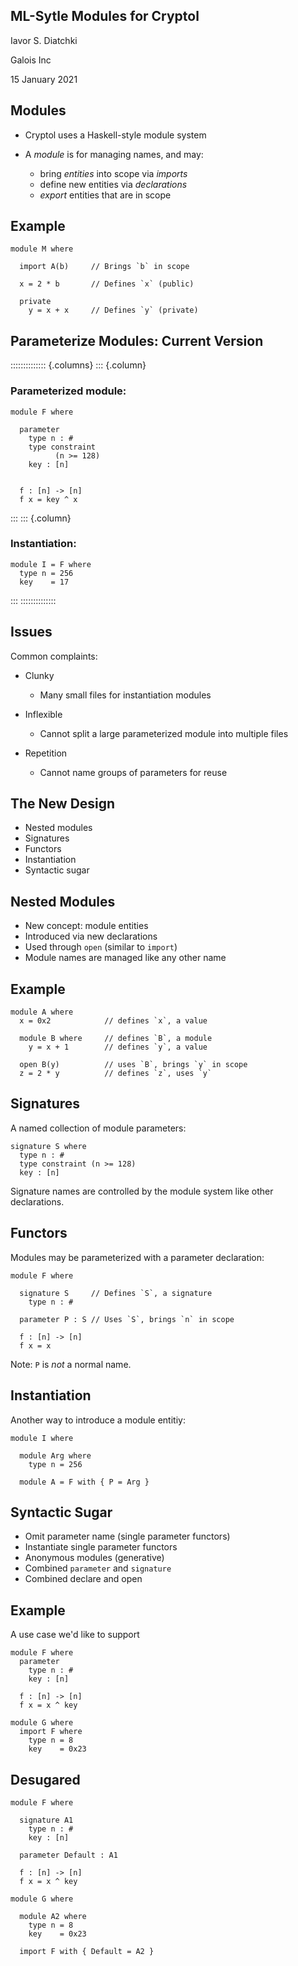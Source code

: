 
ML-Sytle Modules for Cryptol
----------------------------

Iavor S. Diatchki

Galois Inc

15 January 2021

Modules
--------

* Cryptol uses a Haskell-style module system

* A *module* is for managing names, and may:

  - bring *entities* into scope via *imports*
  - define new entities via *declarations*
  - *export* entities that are in scope

Example
-------

```cryptol
module M where

  import A(b)     // Brings `b` in scope

  x = 2 * b       // Defines `x` (public)

  private
    y = x + x     // Defines `y` (private)
```


Parameterize Modules: Current Version
-----------------------------

:::::::::::::: {.columns}
::: {.column}
### Parameterized module:

```cryptol
module F where

  parameter
    type n : #
    type constraint
          (n >= 128)
    key : [n]


  f : [n] -> [n]
  f x = key ^ x
```
:::
::: {.column}
### Instantiation:

```cryptol
module I = F where
  type n = 256
  key    = 17
```
:::
::::::::::::::


Issues
------

Common complaints:

* Clunky
  - Many small files for instantiation modules

* Inflexible
  - Cannot split a large parameterized module
    into multiple files

* Repetition
  - Cannot name groups of parameters for reuse



The New Design
--------------

* Nested modules
* Signatures
* Functors
* Instantiation
* Syntactic sugar


Nested Modules
--------------

* New concept: module entities
* Introduced via new declarations
* Used through `open` (similar to `import`)
* Module names are managed like any other name

Example
-------
```cryptol
module A where
  x = 0x2            // defines `x`, a value

  module B where     // defines `B`, a module
    y = x + 1        // defines `y`, a value

  open B(y)          // uses `B`, brings `y` in scope
  z = 2 * y          // defines `z`, uses `y`
```

Signatures
----------

A named collection of module parameters:

```cryptol
signature S where
  type n : #
  type constraint (n >= 128)
  key : [n]
```

Signature names are controlled by the
module system like other declarations.

Functors
--------

Modules may be parameterized with a parameter declaration:
```cyrptol
module F where

  signature S     // Defines `S`, a signature
    type n : #

  parameter P : S // Uses `S`, brings `n` in scope

  f : [n] -> [n]
  f x = x
```

Note: `P` is *not* a normal name.


Instantiation
-------------

Another way to introduce a module entitiy:
```cryptol
module I where

  module Arg where
    type n = 256

  module A = F with { P = Arg }
```

Syntactic Sugar
---------------

* Omit parameter name (single parameter functors)
* Instantiate single parameter functors
* Anonymous modules (generative)
* Combined `parameter` and `signature`
* Combined declare and open


Example
-------
A use case we'd like to support

```cryptol
module F where
  parameter
    type n : #
    key : [n]

  f : [n] -> [n]
  f x = x ^ key

module G where
  import F where
    type n = 8
    key    = 0x23
```

Desugared
---------
```cryptol
module F where

  signature A1
    type n : #
    key : [n]

  parameter Default : A1

  f : [n] -> [n]
  f x = x ^ key

module G where

  module A2 where
    type n = 8
    key    = 0x23

  import F with { Default = A2 }
```


